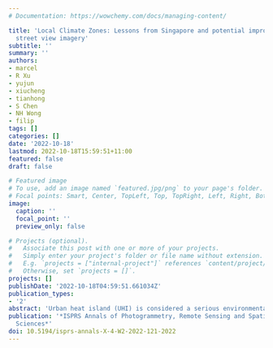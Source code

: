 ```yaml
---
# Documentation: https://wowchemy.com/docs/managing-content/

title: 'Local Climate Zones: Lessons from Singapore and potential improvement with
  street view imagery'
subtitle: ''
summary: ''
authors:
- marcel
- R Xu
- yujun
- xiucheng
- tianhong
- S Chen
- NH Wong
- filip
tags: []
categories: []
date: '2022-10-18'
lastmod: 2022-10-18T15:59:51+11:00
featured: false
draft: false

# Featured image
# To use, add an image named `featured.jpg/png` to your page's folder.
# Focal points: Smart, Center, TopLeft, Top, TopRight, Left, Right, BottomLeft, Bottom, BottomRight.
image:
  caption: ''
  focal_point: ''
  preview_only: false

# Projects (optional).
#   Associate this post with one or more of your projects.
#   Simply enter your project's folder or file name without extension.
#   E.g. `projects = ["internal-project"]` references `content/project/deep-learning/index.md`.
#   Otherwise, set `projects = []`.
projects: []
publishDate: '2022-10-18T04:59:51.661034Z'
publication_types:
- '2'
abstract: 'Urban heat island (UHI) is considered a serious environmental issue in highly urbanized cities such as Singapore. To better quantify the UHI intensity, the local climate zones (LCZ) classification scheme was adopted to characterize land covers, and describe and compare their thermal performance. There are three commonly used LCZ classification approaches: manual sampling,World Urban Database and Access Portal Tools (WUDAPT) processing method using remote sensing, and geographical information system (GIS)-based method. Based on the current implementation of WUDAPT Level 0 method in the classification work in Singapore, the principal limitations are expounded. To overcome the deficiencies, street view imagery (SVI), which carries substantial urban spatial information, is regarded as a promising data source. This paper reviews the potential of SVI to better estimate certain LCZrelated properties, such as sky view factor (SVF). As it allows a detailed view on the ground objects, SVI opens up the possibility of identifying surface properties such as albedo, as well as anthropogenic heat sources. Although it is not a novel idea, there has been a lack of a comprehensive use of SVI in assisting LCZ classification from the ground up, especially in a high-density city such as Singapore. This paper overviews potential ways to incorporate SVI and identifies challenges such as coarse temporal resolution and spatial coverage constrained to drivable roads.'
publication: '*ISPRS Annals of Photogrammetry, Remote Sensing and Spatial Information
  Sciences*'
doi: 10.5194/isprs-annals-X-4-W2-2022-121-2022
---
```

